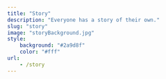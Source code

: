 ```yaml
---
title: "Story"
description: "Everyone has a story of their own."
slug: "story"
image: "storyBackground.jpg"
style:
    background: "#2a9d8f"
    color: "#fff"
url:
    - /story
---
```

